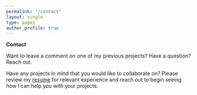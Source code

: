 ```yaml
---
permalink: "/contact"
layout: single
type: pages
author_profile: true
---
```

**Contact**  
<p style='text-align: justify;'>Want to leave a comment on one of my previous projects? Have a question? Reach out.

Have any projects in mind that you would like to collaborate on? Please review my <a href="_pages/Resume-Armbruster.pdf">resume</a> for relevant experience and reach out to begin seeing how I can help you with your projects.</p>
